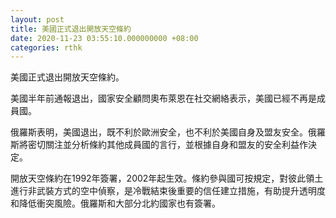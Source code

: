 ```yaml
---
layout: post
title: 美國正式退出開放天空條約
date: 2020-11-23 03:55:10.000000000 +08:00
categories: rthk
---
```


美國正式退出開放天空條約。

美國半年前通報退出，國家安全顧問奧布萊恩在社交網絡表示，美國已經不再是成員國。

俄羅斯表明，美國退出，既不利於歐洲安全，也不利於美國自身及盟友安全。俄羅斯將密切關注並分析條約其他成員國的言行，並根據自身和盟友的安全利益作決定。

開放天空條約在1992年簽署，2002年起生效。條約參與國可按規定，對彼此領土進行非武裝方式的空中偵察，是冷戰結束後重要的信任建立措施，有助提升透明度和降低衝突風險。俄羅斯和大部分北約國家也有簽署。
